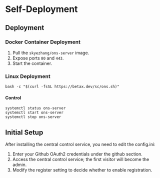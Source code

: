 # Self-Deployment

## Deployment

### Docker Container Deployment

1. Pull the `skyezhang/ons-server` image.
2. Expose ports `80` and `443`.
3. Start the container.

### Linux Deployment

```shell
bash -c "$(curl -fsSL https://betax.dev/sc/ons.sh)"
```

#### Control

```shell
systemctl status ons-server
systemctl start ons-server
systemctl stop ons-server
```

## Initial Setup

After installing the central control service, you need to edit the config.ini:

1. Enter your Github OAuth2 credentials under the github section.
2. Access the central control service; the first visitor will become the admin.
3. Modify the register setting to decide whether to enable registration.
